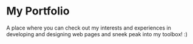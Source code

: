 # My Portfolio
A place where you can check out my interests and experiences in developing and designing web pages and sneek peak into my toolbox! :) 
